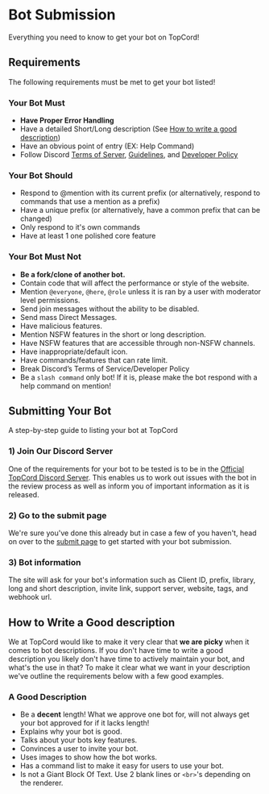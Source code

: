 # Bot Submission
Everything you need to know to get your bot on TopCord!

## Requirements
The following requirements must be met to get your bot listed!

### Your Bot Must
- **Have Proper Error Handling**
- Have a detailed Short/Long description (See [How to write a good description](https://docs.topcord.xyz/#/Submit?id=how-to-write-a-good-description))
- Have an obvious point of entry (EX: Help Command)
- Follow Discord [Terms of Server](https://discord.com/terms), [Guidelines](https://discord.com/guidelines), and [Developer Policy](https://discord.com/developers/docs/policy)

### Your Bot Should
- Respond to @mention with its current prefix (or alternatively, respond to commands that use a mention as a prefix)
- Have a unique prefix (or alternatively, have a common prefix that can be changed)
- Only respond to it's own commands
- Have at least 1 one polished core feature

### Your Bot Must Not
- **Be a fork/clone of another bot.**
- Contain code that will affect the performance or style of the website.
- Mention `@everyone`, `@here`, `@role` unless it is ran by a user with moderator level permissions.
- Send join messages without the ability to be disabled.
- Send mass Direct Messages.
- Have malicious features.
- Mention NSFW features in the short or long description.
- Have NSFW features that are accessible through non-NSFW channels.
- Have inappropriate/default icon.
- Have commands/features that can rate limit.
- Break Discord’s Terms of Service/Developer Policy
- Be a `slash command` only bot! If it is, please make the bot respond with a help command on mention!

## Submitting Your Bot
A step-by-step guide to listing your bot at TopCord

### 1) Join Our Discord Server
One of the requirements for your bot to be tested is to be in the [Official TopCord Discord Server](https://discord.gg/kHpfdZ6XyX). This enables us to work out issues with the bot in the review process as well as inform you of important information as it is released.

### 2) Go to the submit page
We're sure you've done this already but in case a few of you haven't, head on over to the [submit page](https://topcord.xyz/bot/add) to get started with your bot submission.

### 3) Bot information
The site will ask for your bot's information such as Client ID, prefix, library, long and short description, invite link, support server, website, tags, and webhook url.

## How to Write a Good description
We at TopCord would like to make it very clear that **we are picky** when it comes to bot descriptions. If you don't have time to write a good description you likely don't have time to actively maintain your bot, and what's the use in that? To make it clear what we want in your description we've outline the requirements below with a few good examples.

### A Good Description
- Be a **decent** length! What we approve one bot for, will not always get your bot approved for if it lacks length!
- Explains why your bot is good.
- Talks about your bots key features.
- Convinces a user to invite your bot.
- Uses images to show how the bot works.
- Has a command list to make it easy for users to use your bot.
- Is not a Giant Block Of Text. Use 2 blank lines or `<br>`'s depending on the renderer.
